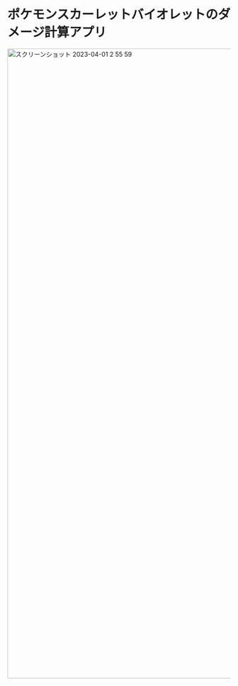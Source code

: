 # ポケモンスカーレットバイオレットのダメージ計算アプリ
<img width="1419" alt="スクリーンショット 2023-04-01 2 55 59" src="https://user-images.githubusercontent.com/67153136/229196043-7293b955-c4b0-46dc-9007-1ccb9f6db695.png">
